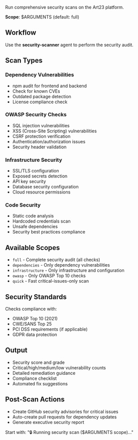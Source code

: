 Run comprehensive security scans on the Art23 platform.

**Scope**: $ARGUMENTS (default: full)

## Workflow

Use the **security-scanner** agent to perform the security audit.

## Scan Types

### Dependency Vulnerabilities
- npm audit for frontend and backend
- Check for known CVEs
- Outdated package detection
- License compliance check

### OWASP Security Checks
- SQL injection vulnerabilities
- XSS (Cross-Site Scripting) vulnerabilities
- CSRF protection verification
- Authentication/authorization issues
- Security header validation

### Infrastructure Security
- SSL/TLS configuration
- Exposed secrets detection
- API key security
- Database security configuration
- Cloud resource permissions

### Code Security
- Static code analysis
- Hardcoded credentials scan
- Unsafe dependencies
- Security best practices compliance

## Available Scopes
- `full` - Complete security audit (all checks)
- `dependencies` - Only dependency vulnerabilities
- `infrastructure` - Only infrastructure and configuration
- `owasp` - Only OWASP Top 10 checks
- `quick` - Fast critical-issues-only scan

## Security Standards
Checks compliance with:
- OWASP Top 10 (2021)
- CWE/SANS Top 25
- PCI DSS requirements (if applicable)
- GDPR data protection

## Output
- Security score and grade
- Critical/high/medium/low vulnerability counts
- Detailed remediation guidance
- Compliance checklist
- Automated fix suggestions

## Post-Scan Actions
- Create GitHub security advisories for critical issues
- Auto-create pull requests for dependency updates
- Generate executive security report

Start with: "🔒 Running security scan ($ARGUMENTS scope)..."
